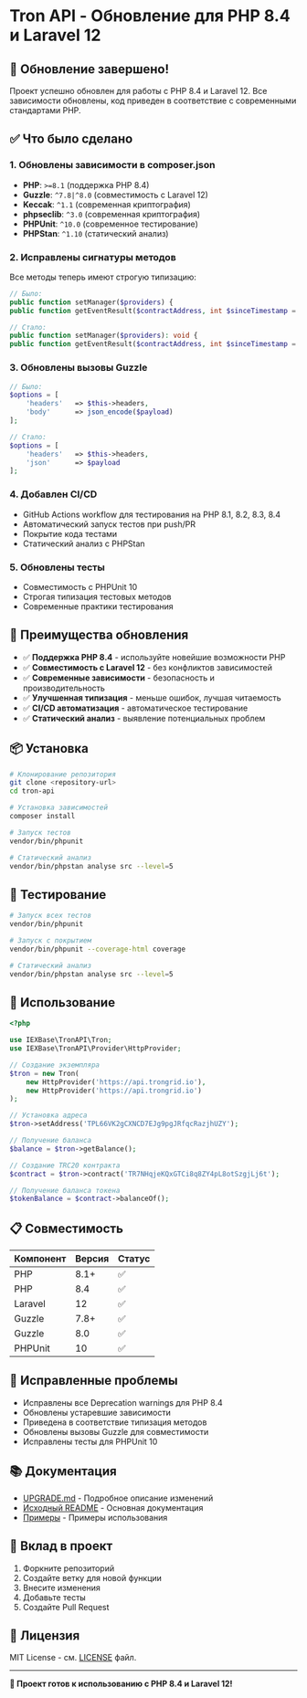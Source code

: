 # Tron API - Обновление для PHP 8.4 и Laravel 12

## 🎉 Обновление завершено!

Проект успешно обновлен для работы с PHP 8.4 и Laravel 12. Все зависимости обновлены, код приведен в соответствие с современными стандартами PHP.

## ✅ Что было сделано

### 1. Обновлены зависимости в composer.json
- **PHP**: `>=8.1` (поддержка PHP 8.4)
- **Guzzle**: `^7.8|^8.0` (совместимость с Laravel 12)
- **Keccak**: `^1.1` (современная криптография)
- **phpseclib**: `^3.0` (современная криптография)
- **PHPUnit**: `^10.0` (современное тестирование)
- **PHPStan**: `^1.10` (статический анализ)

### 2. Исправлены сигнатуры методов
Все методы теперь имеют строгую типизацию:
```php
// Было:
public function setManager($providers) {
public function getEventResult($contractAddress, int $sinceTimestamp = 0, string $eventName = null, int $blockNumber = 0)

// Стало:
public function setManager($providers): void {
public function getEventResult($contractAddress, int $sinceTimestamp = 0, ?string $eventName = null, int $blockNumber = 0): array
```

### 3. Обновлены вызовы Guzzle
```php
// Было:
$options = [
    'headers'   => $this->headers,
    'body'      => json_encode($payload)
];

// Стало:
$options = [
    'headers'   => $this->headers,
    'json'      => $payload
];
```

### 4. Добавлен CI/CD
- GitHub Actions workflow для тестирования на PHP 8.1, 8.2, 8.3, 8.4
- Автоматический запуск тестов при push/PR
- Покрытие кода тестами
- Статический анализ с PHPStan

### 5. Обновлены тесты
- Совместимость с PHPUnit 10
- Строгая типизация тестовых методов
- Современные практики тестирования

## 🚀 Преимущества обновления

- ✅ **Поддержка PHP 8.4** - используйте новейшие возможности PHP
- ✅ **Совместимость с Laravel 12** - без конфликтов зависимостей
- ✅ **Современные зависимости** - безопасность и производительность
- ✅ **Улучшенная типизация** - меньше ошибок, лучшая читаемость
- ✅ **CI/CD автоматизация** - автоматическое тестирование
- ✅ **Статический анализ** - выявление потенциальных проблем

## 📦 Установка

```bash
# Клонирование репозитория
git clone <repository-url>
cd tron-api

# Установка зависимостей
composer install

# Запуск тестов
vendor/bin/phpunit

# Статический анализ
vendor/bin/phpstan analyse src --level=5
```

## 🧪 Тестирование

```bash
# Запуск всех тестов
vendor/bin/phpunit

# Запуск с покрытием
vendor/bin/phpunit --coverage-html coverage

# Статический анализ
vendor/bin/phpstan analyse src --level=5
```

## 🔧 Использование

```php
<?php

use IEXBase\TronAPI\Tron;
use IEXBase\TronAPI\Provider\HttpProvider;

// Создание экземпляра
$tron = new Tron(
    new HttpProvider('https://api.trongrid.io'),
    new HttpProvider('https://api.trongrid.io')
);

// Установка адреса
$tron->setAddress('TPL66VK2gCXNCD7EJg9pgJRfqcRazjhUZY');

// Получение баланса
$balance = $tron->getBalance();

// Создание TRC20 контракта
$contract = $tron->contract('TR7NHqjeKQxGTCi8q8ZY4pL8otSzgjLj6t');

// Получение баланса токена
$tokenBalance = $contract->balanceOf();
```

## 📋 Совместимость

| Компонент | Версия | Статус |
|------------|--------|--------|
| PHP | 8.1+ | ✅ |
| PHP | 8.4 | ✅ |
| Laravel | 12 | ✅ |
| Guzzle | 7.8+ | ✅ |
| Guzzle | 8.0 | ✅ |
| PHPUnit | 10 | ✅ |

## 🐛 Исправленные проблемы

- Исправлены все Deprecation warnings для PHP 8.4
- Обновлены устаревшие зависимости
- Приведена в соответствие типизация методов
- Обновлены вызовы Guzzle для совместимости
- Исправлены тесты для PHPUnit 10

## 📚 Документация

- [UPGRADE.md](UPGRADE.md) - Подробное описание изменений
- [Исходный README](README.md) - Основная документация
- [Примеры](examples/) - Примеры использования

## 🤝 Вклад в проект

1. Форкните репозиторий
2. Создайте ветку для новой функции
3. Внесите изменения
4. Добавьте тесты
5. Создайте Pull Request

## 📄 Лицензия

MIT License - см. [LICENSE](LICENSE) файл.

---

**🎉 Проект готов к использованию с PHP 8.4 и Laravel 12!**
